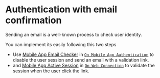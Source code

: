 # Authentication with email confirmation

Sending an email is a well-known process to check user identity.

You can implement its easily following this two steps
- Use [Mobile App Email Checker](Methods/Mobile%20App%20Email%20Checker.md) in [`On Mobile App Authentication`](https://doc.4d.com/4Dv18/4D/18/On-Mobile-App-Authentication-database-method.301-4505016.en.html) to disable the user session and send an email with a validation link.
- and [Mobile App Active Session](Methods/Mobile%20App%20Active%20Session.md) in [`On Web Connection`](https://doc.4d.com/4Dv18/4D/18/On-Web-Connection-database-method.301-4505013.en.html) to validate the session when the user click the link.